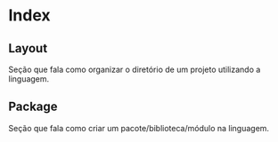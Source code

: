 # Index

## Layout
Seção que fala como organizar o diretório de um projeto utilizando a linguagem.

## Package
Seção que fala como criar um pacote/biblioteca/módulo na linguagem.  